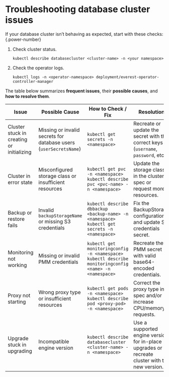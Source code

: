 # Troubleshooting database cluster issues

If your database cluster isn’t behaving as expected, start with these checks:
{.power-number}


1. Check cluster status.

    ```
    kubectl describe databasecluster <cluster-name> -n <your namespace>
    ```

2. Check the operator logs.

    ```
    kubectl logs -n <operator-namespace> deployment/everest-operator-controller-manager
    ```

The table below summarizes **frequent issues**, their **possible causes**, and **how to resolve them**. 

| Issue                          | Possible Cause                                   | How to Check / Fix                                                                 | Resolution                                                                 |
|--------------------------------|--------------------------------------------------|-------------------------------------------------------------------------------------|----------------------------------------------------------------------------|
| Cluster stuck in creating or initializing | Missing or invalid secrets for database users (`userSecretsName`) | ```kubectl get secrets -n <namespace>``` | Recreate or update the secret with the correct keys (`username`, `password`, etc.). |
| Cluster in error state          | Misconfigured storage class or insufficient resources | ```kubectl get pvc -n <namespace>```<br>```kubectl describe pvc <pvc-name> -n <namespace>``` | Update the storage class in the cluster spec or request more resources. |
| Backup or restore fails         | Invalid `backupStorageName` or missing S3 credentials | ```kubectl describe dbbackup <backup-name> -n <namespace>```<br>```kubectl get secrets -n <namespace>``` | Fix the BackupStorage configuration and update S3 credentials secret. |
| Monitoring not working          | Missing or invalid PMM credentials               | ```kubectl get monitoringconfig -n <namespace>```<br>```kubectl describe monitoringconfig <name> -n <namespace>``` | Recreate the PMM secret with valid base64-encoded credentials. |
| Proxy not starting              | Wrong proxy type or insufficient resources       | ```kubectl get pods -n <namespace>```<br>```kubectl describe pod <proxy-pod> -n <namespace>``` | Correct the proxy type in spec and/or increase CPU/memory requests. |
| Upgrade stuck in upgrading      | Incompatible engine version                      | ```kubectl describe databasecluster <cluster-name> -n <namespace>``` | Use a supported engine version for in-place upgrades or recreate cluster with the new version. |


 







    










